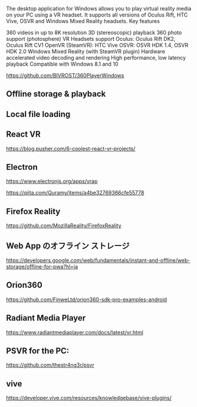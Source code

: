  The desktop application for Windows allows you to play virtual reality media on your PC using a VR headset. It supports all versions of Oculus Rift, HTC Vive, OSVR and Windows Mixed Reality headsets.
 Key features

360 videos in up to 8K resolution
3D (stereoscopic) playback
360 photo support (photosphere)
VR Headsets support
Oculus: Oculus Rift DK2, Oculus Rift CV1
OpenVR (SteamVR): HTC Vive
OSVR: OSVR HDK 1.4, OSVR HDK 2.0
Windows Mixed Reality (with SteamVR plugin)
Hardware accelerated video decoding and rendering
High performance, low latency playback
Compatible with Windows 8.1 and 10

https://github.com/BIVROST/360PlayerWindows

## Offline storage & playback

## Local file loading

## React VR
https://blog.pusher.com/6-coolest-react-vr-projects/

## Electron
https://www.electronjs.org/apps/vrap

https://qiita.com/Quramy/items/a4be32769366cfe55778

## Firefox Reality
https://github.com/MozillaReality/FirefoxReality

## Web App のオフライン ストレージ
https://developers.google.com/web/fundamentals/instant-and-offline/web-storage/offline-for-pwa?hl=ja

## Orion360
https://github.com/FinweLtd/orion360-sdk-pro-examples-android

## Radiant Media Player
https://www.radiantmediaplayer.com/docs/latest/vr.html

## PSVR for the PC:
https://github.com/thestr4ng3r/psvr

## vive
https://developer.vive.com/resources/knowledgebase/vive-plugins/
